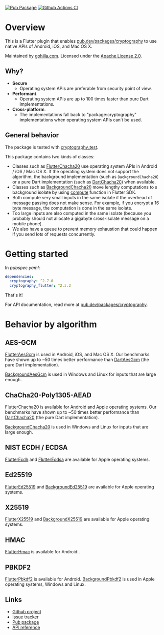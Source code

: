 [![Pub Package](https://img.shields.io/pub/v/cryptography_flutter.svg)](https://pub.dev/packages/cryptography_flutter)
[![Github Actions CI](https://github.com/dint-dev/cryptography/workflows/Dart%20CI/badge.svg)](https://github.com/dint-dev/cryptography/actions)

# Overview

This is a Flutter plugin that
enables [pub.dev/packages/cryptography](https://pub.dev/packages/cryptography)
to use native APIs of Android, iOS, and Mac OS X.

Maintained by [gohilla.com](https://gohilla.com). Licensed under the [Apache License 2.0](LICENSE).

## Why?
* __Secure__
  * Operating system APIs are preferable from security point of view.
* __Performant__.
  * Operating system APIs are up to 100 times faster than pure Dart implementations.
* __Cross-platform__.
  * The implementations fall back to "package:cryptography" implementations when operating system
    APIs can't be used.

## General behavior

The package is tested with [cryptography_test](https://pub.dev/packages/cryptography_test).

This package contains two kinds of classes:

* Classes such
  as [FlutterChacha20](https://pub.dev/documentation/cryptography_flutter/latest/cryptography_flutter/FlutterChacha20-class.html)
  use operating system APIs in Android / iOS / Mac OS X. If the operating system does not support
  the algorithm, the background implementation (such as `BackgroundChacha20`) or a pure Dart
  implementation (such
  as [DartChacha20](https://pub.dev/documentation/cryptography/latest/cryptography.dart/DartChacha20-class.html))
  when available.
* Classes such
  as [BackgroundChacha20](https://pub.dev/documentation/cryptography_flutter/latest/cryptography_flutter/BackgroundChacha20-class.html)
  move lengthy computations to a background isolate by using
  [compute](https://api.flutter.dev/flutter/foundation/compute-constant.html) function in Flutter
  SDK.
* Both compute very small inputs in the same isolate if the overhead of message passing does not
  make sense. For example, if you encrypt a 16 byte message, the computation is done in the same
  isolate.
* Too large inputs are also computed in the same isolate (because you probably should not
  allocate a gigabyte cross-isolate message on a mobile phone).
* We also have a queue to prevent memory exhaustion that could happen if you send lots of requests
  concurrently.

# Getting started

In _pubspec.yaml_:

```yaml
dependencies:
  cryptography: ^2.7.0
  cryptography_flutter: ^2.3.2
```

That's it!

For API documentation, read more
at [pub.dev/packages/cryptography](https://pub.dev/packages/cryptography).

# Behavior by algorithm

## AES-GCM

[FlutterAesGcm](https://pub.dev/documentation/cryptography_flutter/latest/cryptography_flutter/FlutterAesGcm-class.html)
is used in Android, iOS, and Mac OS X.
Our benchmarks have shown up to ~50 times better performance than
[DartAesGcm](https://pub.dev/documentation/cryptography/latest/cryptography.dart/DartAesGcm-class.html)
(the pure Dart implementation).

[BackgroundAesGcm](https://pub.dev/documentation/cryptography_flutter/latest/cryptography_flutter/BackgroundAesGcm-class.html)
is used in Windows and Linux for inputs that are large enough.

## ChaCha20-Poly1305-AEAD

[FlutterChacha20](https://pub.dev/documentation/cryptography_flutter/latest/cryptography_flutter/FlutterChacha20-class.html)
is available for Android and Apple operating systems.
Our benchmarks have shown up to ~50 times better performance than
[DartChacha20](https://pub.dev/documentation/cryptography/latest/cryptography.dart/DartChacha20-class.html)
(the pure Dart implementation).

[BackgroundChacha20](https://pub.dev/documentation/cryptography_flutter/latest/cryptography_flutter/BackgroundChacha20-class.html)
is used in Windows and Linux for inputs that are large enough.

## NIST ECDH / ECDSA

[FlutterEcdh](https://pub.dev/documentation/cryptography_flutter/latest/cryptography_flutter/FlutterEcdh-class.html)
and [FlutterEcdsa](https://pub.dev/documentation/cryptography_flutter/latest/cryptography_flutter/FlutterEcdsa-class.html)
are available for Apple operating systems.

## Ed25519

[FlutterEd25519](https://pub.dev/documentation/cryptography_flutter/latest/cryptography_flutter/FlutterEd25519-class.html)
and [BackgroundEd25519](https://pub.dev/documentation/cryptography_flutter/latest/cryptography_flutter/BackgroundEd25519-class.html)
are available for Apple operating systems.

## X25519

[FlutterX25519](https://pub.dev/documentation/cryptography_flutter/latest/cryptography_flutter/FlutterX25519-class.html)
and [BackgroundX25519](https://pub.dev/documentation/cryptography_flutter/latest/cryptography_flutter/BackgroundX25519-class.html)
are available for Apple operating systems.

## HMAC

[FlutterHmac](https://pub.dev/documentation/cryptography_flutter/latest/cryptography_flutter/FlutterHmac-class.html)
is available for Android..

## PBKDF2

[FlutterPbkdf2](https://pub.dev/documentation/cryptography_flutter/latest/cryptography_flutter/FlutterPbkdf2-class.html)
is available for Android.
[BackgroundPbkdf2](https://pub.dev/documentation/cryptography_flutter/latest/cryptography_flutter/BackgroundPbkdf2-class.html)
is used in Apple operating systems, Windows and Linux.

## Links

* [Github project](https://github.com/dint-dev/cryptography)
* [Issue tracker](https://github.com/dint-dev/cryptography/issues)
* [Pub package](https://pub.dev/packages/cryptography_flutter)
* [API reference](https://pub.dev/documentation/cryptography_flutter/latest/)
